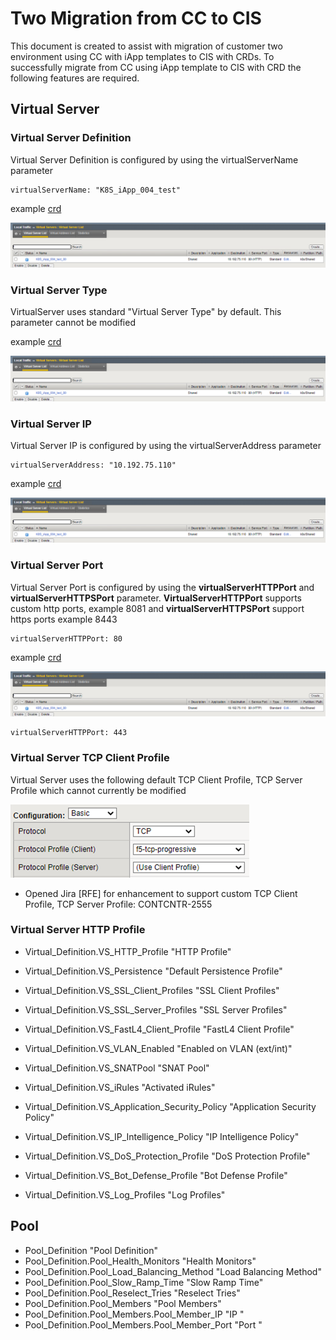 # Two Migration from CC to CIS

This document is created to assist with migration of customer two environment using CC with iApp templates to CIS with CRDs. To successfully migrate from CC using iApp template to CIS with CRD the following features are required. 

##  Virtual Server

### Virtual Server Definition

Virtual Server Definition is configured by using the virtualServerName parameter

    virtualServerName: "K8S_iApp_004_test"

example [crd](https://github.com/mdditt2000/kubernetes-1-19/blob/master/cis%202.3/github/two/crd/virtual-definition/vs-virtual-defintion.yaml)

![diagram](https://github.com/mdditt2000/kubernetes-1-19/blob/master/cis%202.3/github/two/diagrams/2021-03-17_13-25-56.png)

### Virtual Server Type

VirtualServer uses standard "Virtual Server Type" by default. This parameter cannot be modified

example [crd](https://github.com/mdditt2000/kubernetes-1-19/blob/master/cis%202.3/github/two/crd/virtual-definition/vs-virtual-defintion.yaml)

![diagram](https://github.com/mdditt2000/kubernetes-1-19/blob/master/cis%202.3/github/two/diagrams/2021-03-17_13-25-56.png)

### Virtual Server IP

Virtual Server IP is configured by using the virtualServerAddress parameter

    virtualServerAddress: "10.192.75.110"

example [crd](https://github.com/mdditt2000/kubernetes-1-19/blob/master/cis%202.3/github/two/crd/virtual-definition/vs-virtual-defintion.yaml)

![diagram](https://github.com/mdditt2000/kubernetes-1-19/blob/master/cis%202.3/github/two/diagrams/2021-03-17_13-25-56.png)

### Virtual Server Port

Virtual Server Port is configured by using the **virtualServerHTTPPort** and **virtualServerHTTPSPort** parameter. **VirtualServerHTTPPort** supports custom http ports, example 8081 and **virtualServerHTTPSPort** support https ports example 8443

    virtualServerHTTPPort: 80

example [crd](https://github.com/mdditt2000/kubernetes-1-19/blob/master/cis%202.3/github/two/crd/virtual-definition/vs-virtual-defintion.yaml)

![diagram](https://github.com/mdditt2000/kubernetes-1-19/blob/master/cis%202.3/github/two/diagrams/2021-03-17_13-25-56.png)

    virtualServerHTTPPort: 443

### Virtual Server TCP Client Profile

Virtual Server uses the following default TCP Client Profile, TCP Server Profile which cannot currently be modified

![diagram](https://github.com/mdditt2000/kubernetes-1-19/blob/master/cis%202.3/github/two/diagrams/2021-03-22_13-35-02.png)

- Opened Jira [RFE] for enhancement to support custom TCP Client Profile, TCP Server Profile: 
  CONTCNTR-2555

### Virtual Server HTTP Profile

* Virtual_Definition.VS_HTTP_Profile "HTTP Profile"
* Virtual_Definition.VS_Persistence "Default Persistence Profile"

* Virtual_Definition.VS_SSL_Client_Profiles "SSL Client Profiles"
* Virtual_Definition.VS_SSL_Server_Profiles "SSL Server Profiles"

* Virtual_Definition.VS_FastL4_Client_Profile "FastL4 Client Profile"
* Virtual_Definition.VS_VLAN_Enabled "Enabled on VLAN (ext/int)"

* Virtual_Definition.VS_SNATPool "SNAT Pool"
* Virtual_Definition.VS_iRules "Activated iRules"
* Virtual_Definition.VS_Application_Security_Policy "Application Security Policy"
* Virtual_Definition.VS_IP_Intelligence_Policy "IP Intelligence Policy"
* Virtual_Definition.VS_DoS_Protection_Profile "DoS Protection Profile"
* Virtual_Definition.VS_Bot_Defense_Profile "Bot Defense Profile"
* Virtual_Definition.VS_Log_Profiles "Log Profiles"

##  Pool

* Pool_Definition "Pool Definition"
* Pool_Definition.Pool_Health_Monitors "Health Monitors"
* Pool_Definition.Pool_Load_Balancing_Method "Load Balancing Method"
* Pool_Definition.Pool_Slow_Ramp_Time "Slow Ramp Time"
* Pool_Definition.Pool_Reselect_Tries "Reselect Tries"
* Pool_Definition.Pool_Members "Pool Members"
* Pool_Definition.Pool_Members.Pool_Member_IP "IP "
* Pool_Definition.Pool_Members.Pool_Member_Port "Port "

